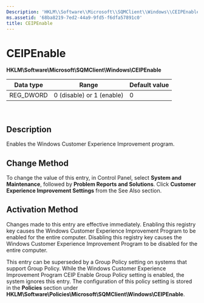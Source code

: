 ```yaml
---
Description: 'HKLM\\Software\\Microsoft\\SQMClient\\Windows\\CEIPEnable.'
ms.assetid: '68ba8219-7ed2-44a9-9fd5-f6dfa57891c0'
title: CEIPEnable
---
```


# CEIPEnable

**HKLM\\Software\\Microsoft\\SQMClient\\Windows\\CEIPEnable**



| Data type  | Range                     | Default value |
|------------|---------------------------|---------------|
| REG\_DWORD | 0 (disable) or 1 (enable) | 0             |



 

## Description

Enables the Windows Customer Experience Improvement program.

## Change Method

To change the value of this entry, in Control Panel, select **System and Maintenance**, followed by **Problem Reports and Solutions**. Click **Customer Experience Improvement Settings** from the See Also section.

## Activation Method

Changes made to this entry are effective immediately. Enabling this registry key causes the Windows Customer Experience Improvement Program to be enabled for the entire computer. Disabling this registry key causes the Windows Customer Experience Improvement Program to be disabled for the entire computer.

This entry can be superseded by a Group Policy setting on systems that support Group Policy. While the Windows Customer Experience Improvement Program CEIP Enable Group Policy setting is enabled, the system ignores this entry. The configuration of this policy setting is stored in the **Policies** section under **HKLM\\Software\\Policies\\Microsoft\\SQMClient\\Windows\\CEIPEnable**.

 

 



